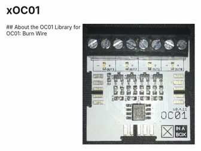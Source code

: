 # xOC01
<img src="extras/OC01.png" width="300" align="right">
## About the OC01
Library for OC01: Burn Wire
